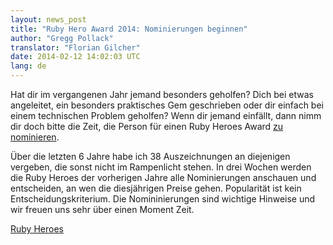 ```yaml
---
layout: news_post
title: "Ruby Hero Award 2014: Nominierungen beginnen"
author: "Gregg Pollack"
translator: "Florian Gilcher"
date: 2014-02-12 14:02:03 UTC
lang: de
---
```


Hat dir im vergangenen Jahr jemand besonders geholfen? Dich bei etwas angeleitet,
ein besonders praktisches Gem geschrieben oder dir einfach bei einem
technischen Problem geholfen? Wenn dir jemand einfällt, dann nimm dir doch
bitte die Zeit, die Person für einen Ruby Heroes Award
[zu nominieren](http://rubyheroes.com/).

Über die letzten 6 Jahre habe ich 38 Auszeichnungen an diejenigen vergeben,
die sonst nicht im Rampenlicht stehen. In drei Wochen werden die Ruby Heroes der
vorherigen Jahre alle Nominierungen anschauen und entscheiden, an wen die
diesjährigen Preise gehen. Popularität ist kein Entscheidungskriterium. Die
Nomininierungen sind wichtige Hinweise und wir freuen uns sehr über einen Moment
Zeit.

[Ruby Heroes](http://rubyheroes.com/)
